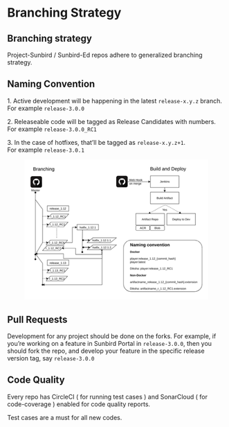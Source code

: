 # Branching Strategy

## Branching strategy

Project-Sunbird / Sunbird-Ed repos adhere to generalized branching strategy.

## Naming Convention <a href="#branchingstrategy-namingconvention" id="branchingstrategy-namingconvention"></a>

1\.      Active development will be happening in the latest `release-x.y.z` branch.\
For example `release-3.0.0`

2\.      Releaseable code will be tagged as Release Candidates with numbers.\
For example `release-3.0.0_RC1`

3\.      In the case of hotfixes, that’ll be tagged as `release-x.y.z+1`.\
For example `release-3.0.1`

<figure><img src="../../../../.gitbook/assets/Picture1.png" alt=""><figcaption></figcaption></figure>

## Pull Requests

Development for any project should be done on the forks. For example, if you’re working on a feature in Sunbird Portal in `release-3.0.0`, then you should fork the repo, and develop your feature in the specific release version tag, say `release-3.0.0`

## Code Quality <a href="#branchingstrategy-codequality" id="branchingstrategy-codequality"></a>

Every repo has CircleCI ( for running test cases ) and SonarCloud ( for code-coverage ) enabled for code quality reports.

Test cases are a must for all new codes.
